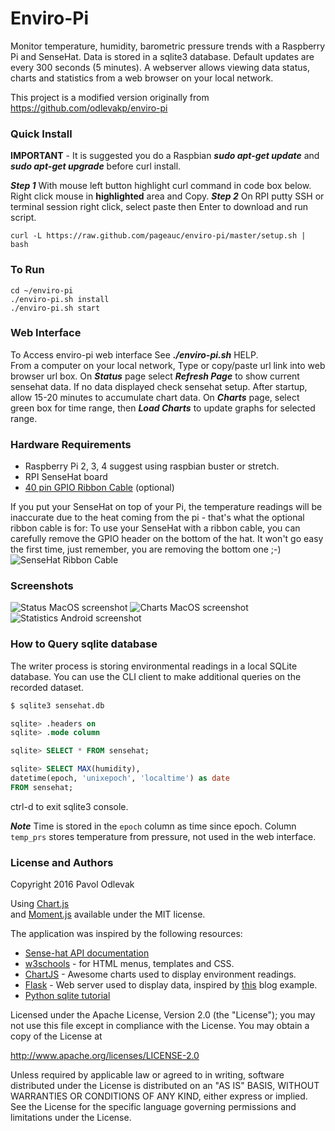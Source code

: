 # Enviro-Pi
Monitor temperature, humidity, barometric pressure trends with a Raspberry Pi and SenseHat.
Data is stored in a sqlite3 database. Default updates are every 300 seconds (5 minutes).  A webserver
allows viewing data status, charts and statistics from a web browser on your local network.

This project is a modified version originally from https://github.com/odlevakp/enviro-pi

### Quick Install
**IMPORTANT** - It is suggested you do a Raspbian ***sudo apt-get update*** and ***sudo apt-get upgrade***
before curl install.

***Step 1*** With mouse left button highlight curl command in code box below. Right click mouse in **highlighted** area and Copy.
***Step 2*** On RPI putty SSH or terminal session right click, select paste then Enter to download and run script.

    curl -L https://raw.github.com/pageauc/enviro-pi/master/setup.sh | bash

### To Run

    cd ~/enviro-pi
    ./enviro-pi.sh install    
    ./enviro-pi.sh start

### Web Interface 
To Access enviro-pi web interface See ***./enviro-pi.sh*** HELP.   
From a computer on your local network, Type or copy/paste url link into web browser url box. 
On ***Status*** page select ***Refresh Page*** to show current sensehat data. If no data displayed check sensehat setup.
After startup, allow 15-20 minutes to accumulate chart data.
On ***Charts*** page, select green box for time range, then ***Load Charts*** to update graphs for selected range.

### Hardware Requirements
* Raspberry Pi 2, 3, 4  suggest using raspbian buster or stretch.   
* RPI SenseHat board   
* [40 pin GPIO Ribbon Cable](https://thepihut.com/products/gpio-ribbon-cable-for-raspberry-pi-40-pins) (optional)

If you put your SenseHat on top of your Pi, the temperature readings will be
inaccurate due to the heat coming from the pi - that's what the optional ribbon cable is for:
To use your SenseHat with a ribbon cable, you can carefully remove the GPIO header on the bottom of the hat.
It won't go easy the first time, just remember, you are removing the bottom one ;-)
![SenseHat Ribbon Cable](http://files.phisolutions.eu/enviro-pi-hw1.jpg "SenseHat with Ribbon Cable")

### Screenshots
![Status MacOS screenshot](http://files.phisolutions.eu/status.png "Status MacOS screenshot")
![Charts MacOS screenshot](http://files.phisolutions.eu/charts.png "Charts MacOS screenshot")
![Statistics Android screenshot](http://files.phisolutions.eu/statistics.png "Statistics Android screenshot")

### How to Query sqlite database
The writer process is storing environmental readings in a local SQLite database. You can use the CLI client
to make additional queries on the recorded dataset.

```sql
$ sqlite3 sensehat.db

sqlite> .headers on
sqlite> .mode column

sqlite> SELECT * FROM sensehat;

sqlite> SELECT MAX(humidity),
datetime(epoch, 'unixepoch', 'localtime') as date
FROM sensehat;
```
ctrl-d to exit sqlite3 console.   

***Note*** Time is stored in the `epoch` column as time since epoch. 
Column `temp_prs` stores temperature from pressure, not used in the web interface.

### License and Authors
Copyright 2016 Pavol Odlevak

Using <a href="http://www.chartjs.org/">Chart.js</a>     
and <a href="http://momentjs.com/">Moment.js</a> available under the MIT license.

The application was inspired by the following resources:

* [Sense-hat API documentation](https://pythonhosted.org/sense-hat/)
* [w3schools](https://pythonhosted.org/sense-hat/) - for HTML menus, templates and CSS.
* [ChartJS](http://www.chartjs.org/docs) - Awesome charts used to display environment readings.
* [Flask](http://flask.pocoo.org/) - Web server used to display data, inspired by [this](https://github.com/pallets/flask/tree/master/examples/flaskr) blog example.
* [Python sqlite tutorial](http://zetcode.com/db/sqlitepythontutorial/)

Licensed under the Apache License, Version 2.0 (the "License"); you may not use this file except in compliance with the License. You may obtain a copy of the License at

http://www.apache.org/licenses/LICENSE-2.0

Unless required by applicable law or agreed to in writing, software distributed under the License is distributed on an "AS IS" BASIS, WITHOUT WARRANTIES OR CONDITIONS OF ANY KIND, either express or implied. See the License for the specific language governing permissions and limitations under the License.
